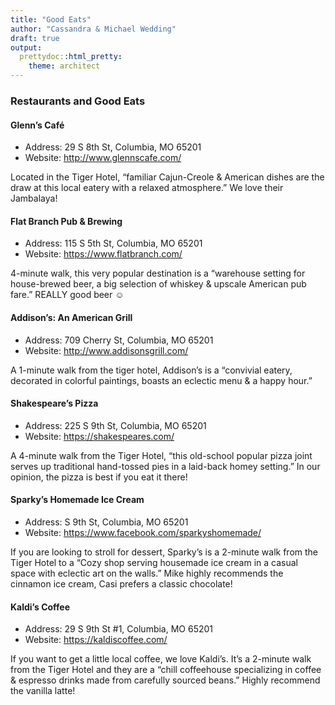 ```yaml
---
title: "Good Eats"
author: "Cassandra & Michael Wedding"
draft: true
output:
  prettydoc::html_pretty:
    theme: architect
---
```


<style>
header {
background-image: url(img/header2.jpeg) !important;
}
</style>

### Restaurants and Good Eats

#### Glenn’s Café
- Address: 29 S 8th St, Columbia, MO 65201
- Website: http://www.glennscafe.com/

Located in the Tiger Hotel, “familiar Cajun-Creole & American dishes are the draw at this local eatery with a relaxed atmosphere.” We love their Jambalaya!

#### Flat Branch Pub & Brewing
- Address: 115 S 5th St, Columbia, MO 65201
- Website: https://www.flatbranch.com/

4-minute walk, this very popular destination is a “warehouse setting for house-brewed beer, a big selection of whiskey & upscale American pub fare.” REALLY good beer ☺

#### Addison’s: An American Grill
- Address: 709 Cherry St, Columbia, MO 65201
- Website: http://www.addisonsgrill.com/

A 1-minute walk from the tiger hotel, Addison’s is a “convivial eatery, decorated in colorful paintings, boasts an eclectic menu & a happy hour.”

#### Shakespeare’s Pizza
- Address: 225 S 9th St, Columbia, MO 65201
- Website: https://shakespeares.com/

A 4-minute walk from the Tiger Hotel, “this old-school popular pizza joint serves up traditional hand-tossed pies in a laid-back homey setting.” In our opinion, the pizza is best if you eat it there!

#### Sparky’s Homemade Ice Cream
- Address: S 9th St, Columbia, MO 65201
- Website: https://www.facebook.com/sparkyshomemade/

If you are looking to stroll for dessert, Sparky’s is a 2-minute walk from the Tiger Hotel to a “Cozy shop serving housemade ice cream in a casual space with eclectic art on the walls.” Mike highly recommends the cinnamon ice cream, Casi prefers a classic chocolate!

#### Kaldi’s Coffee
- Address: 29 S 9th St #1, Columbia, MO 65201
- Website: https://kaldiscoffee.com/

If you want to get a little local coffee, we love Kaldi’s. It’s a 2-minute walk from the Tiger Hotel and they are a “chill coffeehouse specializing in coffee & espresso drinks made from carefully sourced beans.” Highly recommend the vanilla latte!


